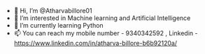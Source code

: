 - 👋 Hi, I’m @Atharvabillore01
- 👀 I’m interested in Machine learning and Artificial Intelligence 
- 🌱 I’m currently learning Python 
- 📫 You can reach my mobile number - 9340342592 , Linkedin - https://www.linkedin.com/in/atharva-billore-b6b92120a/ 

<!---
Atharvabillore01/Atharvabillore01 is a ✨ special ✨ repository because its `README.md` (this file) appears on your GitHub profile.
You can click the Preview link to take a look at your changes.
--->
